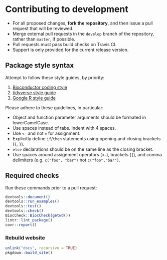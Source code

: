 # Contributing to development

- For all proposed changes, **fork the repository**, and then issue a pull request that will be reviewed.
- Merge external pull requests in the `develop` branch of the repository, rather than `master`, if possible.
- Pull requests must pass build checks on Travis CI.
- Support is only provided for the current release version.

## Package style syntax

Attempt to follow these style guides, by priority:

1. [Bioconductor coding style](https://www.bioconductor.org/developers/how-to/coding-style/)
2. [tidyverse style guide](http://style.tidyverse.org)
3. [Google R style guide](https://google.github.io/styleguide/Rguide.xml)

Please adhere to these guidelines, in particular:

- Object and function parameter arguments should be formated in lowerCamelCase.
- Use spaces instead of tabs. Indent with 4 spaces.
- Use `<-` and not `=` for assignment.
- Explicitly define `if`/`then` statements using opening and closing brackets (`{`, `}`).
- `else` declarations should be on the same line as the closing bracket.
- Use spaces around assignment operators (`<-`), brackets (`{`), and comma delimiters (e.g. `c("foo", "bar")` not `c("foo","bar")`.

## Required checks

Run these commands prior to a pull request:

```r
devtools::document()
devtools::run_examples()
devtools::test()
devtools::check()
BiocCheck::BiocCheck(getwd())
lintr::lint_package()
covr::report()
```

### Rebuild website

```r
unlink("docs", recursive = TRUE)
pkgdown::build_site()
```
